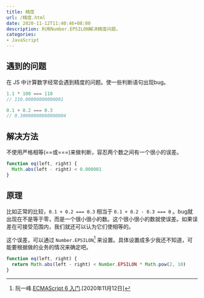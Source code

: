 ```yaml
---
title: 精度
url: /精度.html
date: 2020-11-12T11:40:46+08:00
description: 利用Number.EPSILON解决精度问题。
categories:
- JavaScript
---
```


## 遇到的问题

在 JS 中计算数字经常会遇到精度的问题。使一些判断语句出现bug。

```js
1.1 * 100 === 110
// 110.00000000000001

0.1 + 0.2 === 0.3
// 0.30000000000000004
```

## 解决方法
不使用严格相等(==或===)来做判断，容忍两个数之间有一个很小的误差。

```js
function eq(left, right) {
  Math.abs(left - right) < 0.000001
}
```

## 原理
比如正常的比较，`0.1 + 0.2 === 0.3` 相当于 `0.1 + 0.2 - 0.3 === 0` 。bug就出现在不是等于零，而是一个很小很小的数。这个很小很小的数就使误差。如果误差在可接受范围内，我们就还可以认为它们使相等的。

这个误差，可以通过 `Number.EPSILON`[^1] 来设置。具体设置成多少我还不知道，可能要根据做的业务的情况来确定吧。

```js
function eq(left, right) {
  return Math.abs(left - right) < Number.EPSILON * Math.pow(2, 10)
}
```

[^1]: 阮一峰.[ECMAScript 6 入门](https://es6.ruanyifeng.com/#docs/number#Number-EPSILON).[2020年11月12日]
